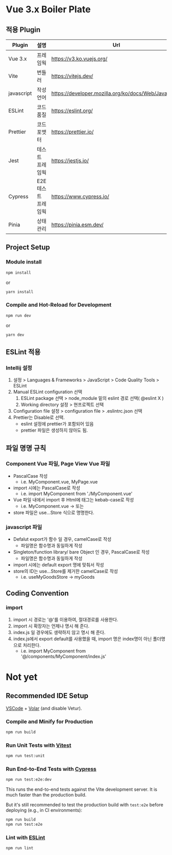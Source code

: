 # Vue 3.x Boiler Plate
## 적용 Plugin
| Plugin     | 설명                  | Url |
|------------|-----------------------| ------ |
| Vue 3.x    | 프레임웍              | https://v3.ko.vuejs.org/ |
| Vite       | 번들러                | https://vitejs.dev/ |
| javascript | 작성언어              | https://developer.mozilla.org/ko/docs/Web/JavaScript |
| ESLint     | 코드 품질             | https://eslint.org/ |
| Prettier   | 코드 포맷터           | https://prettier.io/ |
| Jest       | 테스트 프레임웍       | https://jestjs.io/ |
| Cypress    | E2E 테스트 프레임웍   | https://www.cypress.io/ |
| Pinia      | 상태관리              | https://pinia.esm.dev/ |


## Project Setup
### Module install
```sh
npm install
```
or
```sh
yarn install
```

### Compile and Hot-Reload for Development
```sh
npm run dev
```
or
```sh
yarn dev
```


## ESLint 적용
### Intellij 설정                                                          
1. 설정 > Languages & Frameworks > JavaScript > Code Quality Tools > ESLint
2. Manual ESLint configuration 선택
   1. ESLint package 선택 > node_module 밑의 eslint 경로 선택( @eslint X )
   2. Working directory 설정 > 현프로젝트 선택
3. Configuration file 설정 > configuration file > .eslintrc.json 선택
4. Prettier는 Disable로 선택.
   - eslint 설정에 prettier가 포함되어 있음
   - prettier 파일은 생성하지 않아도 됨.

## 파일 명명 규칙
### Component Vue 파일, Page View Vue 파일
- PascalCase 작성
  - i.e. MyComponent.vue, MyPage.vue
- import 시에는 PascalCase로 작성
  - i.e. import MyComponent from './MyComponent.vue'
- Vue 파일 내에서 import 후 Html에 태그는 kebab-case로 작성
  - i.e. MyComponent.vue -> <my-component></my-component> 또는 <my-component />
- store 파일은 use...Store 식으로 명명한다.

### javascript 파일
- Defalut export가 함수 일 경우, camelCase로 작성
  - 파일명은 함수명과 동일하게 작성
- Singleton/function library/ bare Object 인 경우, PascalCase로 작성
  - 파일명은 함수명과 동일하게 작성
- import 시에는 default export 명에 맞춰서 작성
- store의 ID는 use...Store를 제거한 camelCase로 작성
  - i.e. useMyGoodsStore -> myGoods






## Coding Convention
### import 
1. import 시 경로는 '@'를 이용하여, 절대경로를 사용한다.
2. import 시 확장자는 언제나 명시 해 준다.
3. index.js 일 경우에도 생략하지 않고 명시 해 준다.
4. index.js에서 export default를 사용했을 때, import 명은 index명이 아닌 폴더명으로 처리한다.
   - i.e. import MyComponent from '@/components/MyComponent/index.js'
 


# Not yet

## Recommended IDE Setup

[VSCode](https://code.visualstudio.com/) + [Volar](https://marketplace.visualstudio.com/items?itemName=Vue.volar) (and disable Vetur).

### Compile and Minify for Production
```sh
npm run build
```

### Run Unit Tests with [Vitest](https://vitest.dev/)

```sh
npm run test:unit
```

### Run End-to-End Tests with [Cypress](https://www.cypress.io/)

```sh
npm run test:e2e:dev
```

This runs the end-to-end tests against the Vite development server.
It is much faster than the production build.

But it's still recommended to test the production build with `test:e2e` before deploying (e.g., in CI environments):

```sh
npm run build
npm run test:e2e
```

### Lint with [ESLint](https://eslint.org/)

```sh
npm run lint
```
